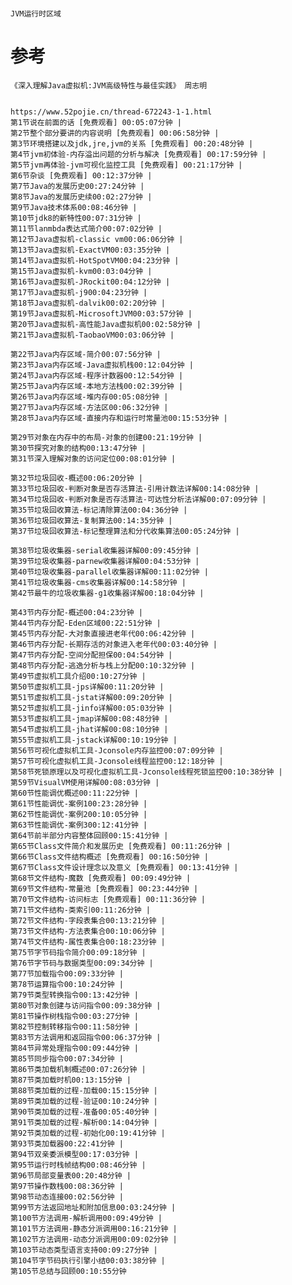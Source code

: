 

# 



    JVM运行时区域
    
    
    
    
# 参考

    《深入理解Java虚拟机:JVM高级特性与最佳实践》 周志明    
    
    
    https://www.52pojie.cn/thread-672243-1-1.html
    第1节说在前面的话 [免费观看] 00:05:07分钟 | 
    第2节整个部分要讲的内容说明 [免费观看] 00:06:58分钟 | 
    第3节环境搭建以及jdk,jre,jvm的关系 [免费观看] 00:20:48分钟 | 
    第4节jvm初体验-内存溢出问题的分析与解决 [免费观看] 00:17:59分钟 | 
    第5节jvm再体验-jvm可视化监控工具 [免费观看] 00:21:17分钟 | 
    第6节杂谈 [免费观看] 00:12:37分钟 | 
    第7节Java的发展历史00:27:24分钟 | 
    第8节Java的发展历史续00:02:27分钟 | 
    第9节Java技术体系00:08:46分钟 | 
    第10节jdk8的新特性00:07:31分钟 | 
    第11节lanmbda表达式简介00:07:02分钟 | 
    第12节Java虚拟机-classic vm00:06:06分钟 | 
    第13节Java虚拟机-ExactVM00:03:35分钟 | 
    第14节Java虚拟机-HotSpotVM00:04:23分钟 | 
    第15节Java虚拟机-kvm00:03:04分钟 | 
    第16节Java虚拟机-JRockit00:04:12分钟 | 
    第17节Java虚拟机-j900:04:23分钟 | 
    第18节Java虚拟机-dalvik00:02:20分钟 | 
    第19节Java虚拟机-MicrosoftJVM00:03:57分钟 | 
    第20节Java虚拟机-高性能Java虚拟机00:02:58分钟 | 
    第21节Java虚拟机-TaobaoVM00:03:06分钟 | 
    
    第22节Java内存区域-简介00:07:56分钟 | 
    第23节Java内存区域-Java虚拟机栈00:12:04分钟 | 
    第24节Java内存区域-程序计数器00:12:54分钟 | 
    第25节Java内存区域-本地方法栈00:02:39分钟 | 
    第26节Java内存区域-堆内存00:05:08分钟 | 
    第27节Java内存区域-方法区00:06:32分钟 | 
    第28节Java内存区域-直接内存和运行时常量池00:15:53分钟 | 
    
    第29节对象在内存中的布局-对象的创建00:21:19分钟 | 
    第30节探究对象的结构00:13:47分钟 | 
    第31节深入理解对象的访问定位00:08:01分钟 | 
    
    第32节垃圾回收-概述00:06:20分钟 | 
    第33节垃圾回收-判断对象是否存活算法-引用计数法详解00:14:08分钟 | 
    第34节垃圾回收-判断对象是否存活算法-可达性分析法详解00:07:09分钟 | 
    第35节垃圾回收算法-标记清除算法00:04:36分钟 | 
    第36节垃圾回收算法-复制算法00:14:35分钟 | 
    第37节垃圾回收算法-标记整理算法和分代收集算法00:05:24分钟 | 
    
    第38节垃圾收集器-serial收集器详解00:09:45分钟 | 
    第39节垃圾收集器-parnew收集器详解00:04:53分钟 | 
    第40节垃圾收集器-parallel收集器详解00:11:02分钟 | 
    第41节垃圾收集器-cms收集器详解00:14:58分钟 | 
    第42节最牛的垃圾收集器-g1收集器详解00:18:04分钟 | 
    
    第43节内存分配-概述00:04:23分钟 | 
    第44节内存分配-Eden区域00:22:51分钟 | 
    第45节内存分配-大对象直接进老年代00:06:42分钟 | 
    第46节内存分配-长期存活的对象进入老年代00:03:40分钟 | 
    第47节内存分配-空间分配担保00:04:54分钟 | 
    第48节内存分配-逃逸分析与栈上分配00:10:32分钟 | 
    第49节虚拟机工具介绍00:10:27分钟 | 
    第50节虚拟机工具-jps详解00:11:20分钟 | 
    第51节虚拟机工具-jstat详解00:09:20分钟 | 
    第52节虚拟机工具-jinfo详解00:05:03分钟 | 
    第53节虚拟机工具-jmap详解00:08:48分钟 | 
    第54节虚拟机工具-jhat详解00:08:10分钟 | 
    第55节虚拟机工具-jstack详解00:10:19分钟 | 
    第56节可视化虚拟机工具-Jconsole内存监控00:07:09分钟 | 
    第57节可视化虚拟机工具-Jconsole线程监控00:12:18分钟 | 
    第58节死锁原理以及可视化虚拟机工具-Jconsole线程死锁监控00:10:38分钟 | 
    第59节VisualVM使用详解00:08:03分钟 | 
    第60节性能调优概述00:11:22分钟 | 
    第61节性能调优-案例100:23:28分钟 | 
    第62节性能调优-案例200:10:05分钟 | 
    第63节性能调优-案例300:12:41分钟 | 
    第64节前半部分内容整体回顾00:15:41分钟 | 
    第65节Class文件简介和发展历史 [免费观看] 00:11:26分钟 | 
    第66节Class文件结构概述 [免费观看] 00:16:50分钟 | 
    第67节Class文件设计理念以及意义 [免费观看] 00:13:41分钟 | 
    第68节文件结构-魔数 [免费观看] 00:09:49分钟 | 
    第69节文件结构-常量池 [免费观看] 00:23:44分钟 | 
    第70节文件结构-访问标志 [免费观看] 00:11:36分钟 | 
    第71节文件结构-类索引00:11:26分钟 | 
    第72节文件结构-字段表集合00:13:21分钟 | 
    第73节文件结构-方法表集合00:10:06分钟 | 
    第74节文件结构-属性表集合00:18:23分钟 | 
    第75节字节码指令简介00:09:18分钟 | 
    第76节字节码与数据类型00:09:34分钟 | 
    第77节加载指令00:09:33分钟 | 
    第78节运算指令00:10:24分钟 | 
    第79节类型转换指令00:13:42分钟 | 
    第80节对象创建与访问指令00:09:38分钟 | 
    第81节操作树栈指令00:03:27分钟 | 
    第82节控制转移指令00:11:58分钟 | 
    第83节方法调用和返回指令00:06:37分钟 | 
    第84节异常处理指令00:09:44分钟 | 
    第85节同步指令00:07:34分钟 | 
    第86节类加载机制概述00:07:26分钟 | 
    第87节类加载时机00:13:15分钟 | 
    第88节类加载的过程-加载00:15:15分钟 | 
    第89节类加载的过程-验证00:10:24分钟 | 
    第90节类加载的过程-准备00:05:40分钟 | 
    第91节类加载的过程-解析00:14:04分钟 | 
    第92节类加载的过程-初始化00:19:41分钟 | 
    第93节类加载器00:22:41分钟 | 
    第94节双亲委派模型00:17:03分钟 | 
    第95节运行时栈帧结构00:08:46分钟 | 
    第96节局部变量表00:20:48分钟 | 
    第97节操作数栈00:08:36分钟 | 
    第98节动态连接00:02:56分钟 | 
    第99节方法返回地址和附加信息00:03:24分钟 | 
    第100节方法调用-解析调用00:09:49分钟 | 
    第101节方法调用-静态分派调用00:16:21分钟 | 
    第102节方法调用-动态分派调用00:09:02分钟 | 
    第103节动态类型语言支持00:09:27分钟 | 
    第104节字节码执行引擎小结00:03:38分钟 | 
    第105节总结与回顾00:10:55分钟 